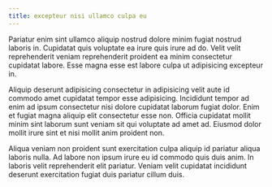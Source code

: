 ```yaml
---
title: excepteur nisi ullamco culpa eu
---
```


Pariatur enim sint ullamco aliquip nostrud dolore minim fugiat nostrud laboris in. Cupidatat quis voluptate ea irure quis irure ad do. Velit velit reprehenderit veniam reprehenderit proident ea minim consectetur cupidatat labore. Esse magna esse est labore culpa ut adipisicing excepteur in.

Aliquip deserunt adipisicing consectetur in adipisicing velit aute id commodo amet cupidatat tempor esse adipisicing. Incididunt tempor ad enim ad ipsum consectetur nisi dolore cupidatat laborum fugiat dolor. Enim et fugiat magna aliquip elit consectetur esse non. Officia cupidatat mollit minim sint laborum sunt veniam sit qui voluptate ad amet ad. Eiusmod dolor mollit irure sint et nisi mollit anim proident non.

Aliqua veniam non proident sunt exercitation culpa aliquip id pariatur aliqua laboris nulla. Ad labore non ipsum irure eu id commodo quis duis anim. In laboris velit reprehenderit elit pariatur. Veniam velit cupidatat incididunt deserunt exercitation fugiat duis pariatur cillum duis.